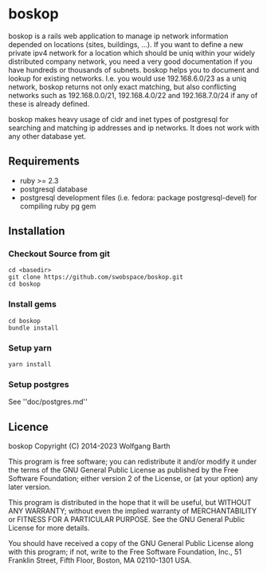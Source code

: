 boskop
======

boskop is a rails web application to manage ip network 
information depended on locations (sites, buildings, ...). If you want to
define a new private ipv4 network for a location which should be uniq within
your widely distributed company network, you need a very good documentation
if you have hundreds or thousands of subnets. boskop helps you to document
and lookup for existing networks. I.e. you would use 192.168.6.0/23 as a uniq
network, boskop returns not only exact matching, but also conflicting networks
such as 192.168.0.0/21, 192.168.4.0/22 and 192.168.7.0/24 if any of these
is already defined.

boskop makes heavy usage of cidr and inet types of postgresql for searching
and matching ip addresses and ip networks. It does not work with any other
database yet.

Requirements
------------

* ruby >= 2.3
* postgresql database
* postgresql development files (i.e. fedora: package postgresql-devel) for 
compiling ruby pg gem

Installation
------------
### Checkout Source from git

    cd <basedir>
    git clone https://github.com/swobspace/boskop.git
    cd boskop

### Install gems
    cd boskop
    bundle install

### Setup yarn
    yarn install

### Setup postgres
See ''doc/postgres.md''

Licence
-------

boskop Copyright (C) 2014-2023  Wolfgang Barth

This program is free software; you can redistribute it and/or modify
it under the terms of the GNU General Public License as published by
the Free Software Foundation; either version 2 of the License, or
(at your option) any later version.

This program is distributed in the hope that it will be useful,
but WITHOUT ANY WARRANTY; without even the implied warranty of
MERCHANTABILITY or FITNESS FOR A PARTICULAR PURPOSE.  See the
GNU General Public License for more details.

You should have received a copy of the GNU General Public License along
with this program; if not, write to the Free Software Foundation, Inc.,
51 Franklin Street, Fifth Floor, Boston, MA 02110-1301 USA.

